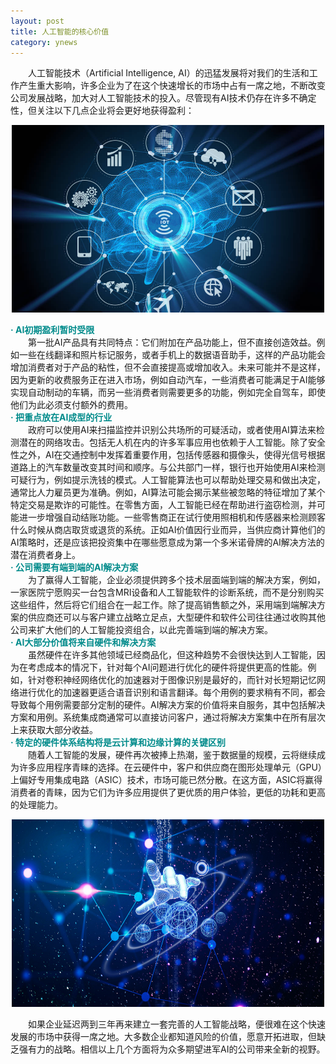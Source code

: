 ```yaml
---
layout: post
title: 人工智能的核心价值
category: ynews
---
```


&emsp;&emsp;人工智能技术（Artificial Intelligence, AI）的迅猛发展将对我们的生活和工作产生重大影响，许多企业为了在这个快速增长的市场中占有一席之地，不断改变公司发展战略，加大对人工智能技术的投入。尽管现有AI技术仍存在许多不确定性，但关注以下几点企业将会更好地获得盈利：

<div align="center">
<img width="500" height="300" src="https://raw.githubusercontent.com/carrylaw/IMG/master/img/sucai44.png" /> 
</div> 

**<span style="color:#008B8B;">· AI初期盈利暂时受限</span>**      
&emsp;&emsp;第一批AI产品具有共同特点：它们附加在产品功能上，但不直接创造效益。例如一些在线翻译和照片标记服务，或者手机上的数据语音助手，这样的产品功能会增加消费者对于产品的粘性，但不会直接提高或增加收入。未来可能并不是这样，因为更新的收费服务正在进入市场，例如自动汽车，一些消费者可能满足于AI能够实现自动制动的车辆，而另一些消费者则需要更多的功能，例如完全自驾车，即使他们为此必须支付额外的费用。             
**<span style="color:#008B8B;">· 把重点放在AI成型的行业</span>**  
&emsp;&emsp;政府可以使用AI来扫描监控并识别公共场所的可疑活动，或者使用AI算法来检测潜在的网络攻击。包括无人机在内的许多军事应用也依赖于人工智能。除了安全性之外，AI在交通控制中发挥着重要作用，包括传感器和摄像头，使得光信号根据道路上的汽车数量改变其时间和顺序。与公共部门一样，银行也开始使用AI来检测可疑行为，例如提示洗钱的模式。人工智能算法也可以帮助处理交易和做出决定，通常比人力雇员更为准确。例如，AI算法可能会揭示某些被忽略的特征增加了某个特定交易是欺诈的可能性。在零售方面，人工智能已经在帮助进行盗窃检测，并可能进一步增强自动结账功能。一些零售商正在试行使用照相机和传感器来检测顾客什么时候从商店取货或退货的系统。正如AI价值因行业而异，当供应商计算他们的AI策略时，还是应该把投资集中在哪些愿意成为第一个多米诺骨牌的AI解决方法的潜在消费者身上。                
**<span style="color:#008B8B;">· 公司需要有端到端的AI解决方案</span>**      
&emsp;&emsp;为了赢得人工智能，企业必须提供跨多个技术层面端到端的解决方案，例如，一家医院宁愿购买一台包含MRI设备和人工智能软件的诊断系统，而不是分别购买这些组件，然后将它们组合在一起工作。除了提高销售额之外，采用端到端解决方案的供应商还可以与客户建立战略立足点，大型硬件和软件公司往往通过收购其他公司来扩大他们的人工智能投资组合，以此完善端到端的解决方案。             
**<span style="color:#008B8B;">· AI大部分价值将来自硬件和解决方案</span>**  
&emsp;&emsp;虽然硬件在许多其他领域已经商品化，但这种趋势不会很快达到人工智能，因为在考虑成本的情况下，针对每个AI问题进行优化的硬件将提供更高的性能。例如，针对卷积神经网络优化的加速器对于图像识别是最好的，而针对长短期记忆网络进行优化的加速器更适合语音识别和语言翻译。每个用例的要求稍有不同，都会导致每个用例需要部分定制的硬件。AI解决方案的价值将来自服务，其中包括解决方案和用例。系统集成商通常可以直接访问客户，通过将解决方案集中在所有层次上来获取大部分收益。            
**<span style="color:#008B8B;">· 特定的硬件体系结构将是云计算和边缘计算的关键区别</span>**       
&emsp;&emsp;随着人工智能的发展，硬件再次被捧上热潮，鉴于数据量的规模，云将继续成为许多应用程序青睐的选择。在云硬件中，客户和供应商在图形处理单元（GPU）上偏好专用集成电路（ASIC）技术，市场可能已然分散。在这方面，ASIC将赢得消费者的青睐，因为它们为许多应用提供了更优质的用户体验，更低的功耗和更高的处理能力。              

<div align="center">
<img width="500" height="300" src="https://raw.githubusercontent.com/carrylaw/IMG/master/img/sucai45.png" /> 
</div> 

&emsp;&emsp;如果企业延迟两到三年再来建立一套完善的人工智能战略，便很难在这个快速发展的市场中获得一席之地。大多数企业都知道风险的价值，愿意开拓进取，但缺乏强有力的战略。相信以上几个方面将为众多期望进军AI的公司带来全新的视野。
